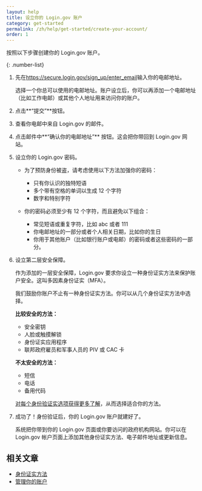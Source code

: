 ```yaml
---
layout: help
title: 设立你的 Login.gov 账户
category: get-started
permalink: /zh/help/get-started/create-your-account/
order: 1
---
```

按照以下步骤创建你的 Login.gov 账户。

{: .number-list}

1. 先在<https://secure.login.gov/sign_up/enter_email>输入你的电邮地址。
   
   选择一个你总可以使用的电邮地址。账户设立后，你可以再添加一个电邮地址（比如工作电邮）或其他个人地址用来访问你的账户。
2. 点击**“提交”**按钮。
3. 查看你电邮中来自 Login.gov 的邮件。
4. 点击邮件中**“确认你的电邮地址”** 按钮。这会把你带回到 Login.gov 网站。
5. 设立你的 Login.gov 密码。
   
   * 为了预防身份被盗，请考虑使用以下方法加强你的密码：     
     * 只有你认识的独特短语
     * 多个带有空格的单词以生成 12 个字符
     * 数字和特别字符


   * 你的密码必须至少有 12 个字符，而且避免以下组合：     
     * 常见短语或重复字符，比如 abc 或者 111
     * 你电邮地址的一部分或者个人相关日期，比如你的生日
     * 你用于其他账户（比如银行账户或电邮）的密码或者这些密码的一部分。

6. 设立第二层安全保障。
   
   作为添加的一层安全保障，Login.gov 要求你设立一种身份证实方法来保护账户安全。这叫多因素身份证实（MFA）。
   
   我们鼓励你账户不止有一种身份证实方法。你可以从几个身份证实方法中选择。
   
   **比较安全的方法：**
   
   * 安全密钥
   * 人脸或触摸解锁
   * 身份证实应用程序
   * 联邦政府雇员和军事人员的 PIV 或 CAC 卡
   
   **不太安全的方法：**
   
   * 短信
   * 电话
   * 备用代码
   
   [对每个身份验证实选项获得更多了解](/zh/help/get-started/authentication-methods/)，从而选择适合你的方法。
7. 成功了！身份验证后，你的 Login.gov 账户就建好了。
   
   系统把你带到你的 Login.gov 页面或你要访问的政府机构网站。你可以在 Login.gov 帐户页面上添加其他身份证实方法、电子邮件地址或更新信息。

## 相关文章

* [身份证实方法](/zh/help/get-started/authentication-methods/)
* [管理你的账户](/zh/help/manage-your-account/overview/)

